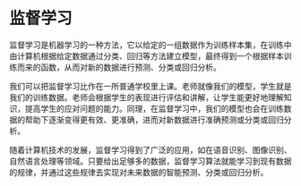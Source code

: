 # 监督学习

监督学习是机器学习的一种方法，它以给定的一组数据作为训练样本集，在训练中由计算机根据给定数据通过分类、回归等方法建立模型，最终得到一个根据样本训练而来的函数，从而对新的数据进行预测、分类或回归分析。

我们可以把监督学习比作在一所普通学校里上课。老师就像我们的模型，学生就是我们的训练数据。老师会根据学生的表现进行评估和讲解，让学生能更好地理解知识，提高学生的应对问题的能力。同理，在监督学习中，我们的模型也会在训练数据的帮助下逐渐变得更有效、更准确，进而对新数据进行准确预测或分类或回归分析。

随着计算机技术的发展，监督学习得到了广泛的应用，如在语音识别、图像识别、自然语言处理等领域。只要给出足够多的数据，监督学习算法就能学习到现有数据的规律，并通过这些规律去实现对未来数据的智能预测、分类或回归分析。